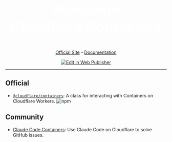 <p align="center" style="font-size: 2.75rem; color: white; font-weight: bold;">Awesome <br/> Cloudflare Containers</p>

<p align="center">
  <a href="https://containers.cloudflare.com">Official Site</a> - <a href="https://developers.cloudflare.com/containers">Documentation</a>
</p>

<p align="center">
  <a href="https://pr.new/o-az/awesome-cloudflare-containers/edit/main/README.md"><img src="https://developer.stackblitz.com/img/edit_in_web_publisher.svg" alt="Edit in Web Publisher" /></a>
</p>

___

## Official

- [`@cloudflare/containers`](https://github.com/cloudflare/containers): A class for interacting with Containers on Cloudflare Workers. ![npm](https://api.iconify.design/devicon:npm.svg)

## Community

- [Claude Code Containers](https://github.com/ghostwriternr/claude-code-containers): Use Claude Code on Cloudflare to solve GitHub issues.
